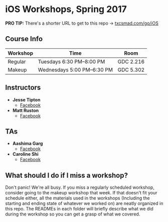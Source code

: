 # iOS Workshops, Spring 2017

**PRO TIP:** There's a shorter URL to get to this repo -> [txcsmad.com/go/iOS](http://txcsmad.com/go/iOS) 

## Course Info

|Workshop|Time|Room|
|---|---|---|
|Regular|Tuesdays 6:30 PM–8:00 PM|GDC 2.216|
|Makeup|Wednesdays 5:00 PM–6:30 PM|GDC 5.302|

## Instructors

* **Jesse Tipton**
  * [Facebook](https://facebook.com/jessehtipton)
* **Matt Ruston**
  * [Facebook](https://www.facebook.com/mlrsquirrels)

## TAs

* **Aashima Garg**
  * [Facebook](https://www.facebook.com/aashima.garg2)
* **Caroline Shi**
  * [Facebook](https://www.facebook.com/caroline.shi.3)

## What should I do if I miss a workshop?

Don't panic! We're all busy. If you miss a regularly scheduled workshop, consider going to the makeup workshop that week. If that doesn't fit your schedule either, all the materials used in the workshops (Including the starting and ending state of whatever we worked on) are neatly organized in this repo. The READMEs in each folder will briefly describe what we did during the workshop so you can get a grasp of what we covered.
